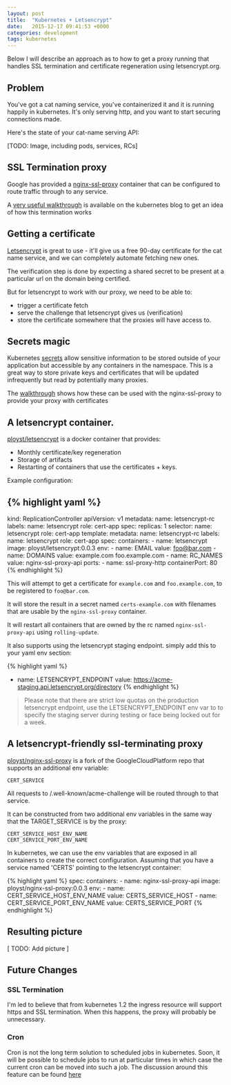 ```yaml
---
layout: post
title:  "Kubernetes + Letsencrypt"
date:   2015-12-17 09:41:53 +0000
categories: development
tags: kubernetes
---
```


Below I will describe an approach as to how to get a proxy running that handles
SSL termination and certificate regeneration using letsencrypt.org.

## Problem

You've got a cat naming service, you've containerized it and it is running
happily in kubernetes. It's only serving http, and you want to start securing
connections made.

Here's the state of your cat-name serving API:

[TODO: Image, including pods, services, RCs]

## SSL Termination proxy

Google has provided a [nginx-ssl-proxy][nginx-ssl-proxy-walkthrough]
container that can be configured to route traffic through to any service.

A [very useful walkthrough](http://blog.kubernetes.io/2015/07/strong-simple-ssl-for-kubernetes.html)
is available on the kubernetes blog to get an idea of how this termination works

## Getting a certificate

[Letsencrypt](https://letsencrypt.org/about/) is great to use - it'll give us
a free 90-day certificate for the cat name service, and we can completely
automate fetching new ones.

The verification step is done by expecting a shared secret to be present at
a particular url on the domain being certified.

But for letsencrypt to work with our proxy, we need to be able to:

 - trigger a certificate fetch
 - serve the challenge that letsencrypt gives us (verification)
 - store the certificate somewhere that the proxies will have access to.

## Secrets magic

Kubernetes [secrets](http://kubernetes.io/v1.1/docs/user-guide/secrets.html)
allow sensitive information to be stored outside of your application but
accessible by any containers in the namespace. This is a great way to store
private keys and certificates that will be updated infrequently but read by
potentially many proxies.

The [walkthrough][nginx-ssl-proxy-walkthrough] shows how these can be used with
the nginx-ssl-proxy to provide your proxy with certificates


## A letsencrypt container.

[ployst/letsencrypt](https://hub.docker.com/r/ployst/letsencrypt/) is a docker
container that provides:

 - Monthly certificate/key regeneration
 - Storage of artifacts
 - Restarting of containers that use the certificates + keys.

 Example configuration:

{% highlight yaml %}
---
kind: ReplicationController
apiVersion: v1
metadata:
  name: letsencrypt-rc
  labels:
    name: letsencrypt
    role: cert-app
spec:
  replicas: 1
  selector:
    name: letsencrypt
    role: cert-app
  template:
    metadata:
      name: letsencrypt-rc
      labels:
        name: letsencrypt
        role: cert-app
    spec:
      containers:
      - name: letsencrypt
        image: ployst/letsencrypt:0.0.3
        env:
        - name: EMAIL
          value: foo@bar.com
        - name: DOMAINS
          value: example.com foo.example.com
        - name: RC_NAMES
          value: nginx-ssl-proxy-api
        ports:
        - name: ssl-proxy-http
          containerPort: 80
{% endhighlight %}


This will attempt to get a certificate for `example.com` and `foo.example.com`,
to be registered to `foo@bar.com`.

It will store the result in a secret named
`certs-example.com` with filenames that are usable by the `nginx-ssl-proxy`
container.

It will restart all containers that are owned by the rc named
`nginx-ssl-proxy-api` using `rolling-update`.

It also supports using the letsencrypt staging endpoint. simply add this to
your yaml env section:

{% highlight yaml %}
- name: LETSENCRYPT_ENDPOINT
  value: https://acme-staging.api.letsencrypt.org/directory
{% endhighlight %}

> Please note that there are strict low quotas on the production letsencrypt
endpoint, use the LETSENCRYPT_ENDPOINT env var to to specify the staging server
during testing or face being locked out for a week.

## A letsencrypt-friendly ssl-terminating proxy

[ployst/nginx-ssl-proxy](https://github.com/ployst/nginx-ssl-proxy) is a fork
of the GoogleCloudPlatform repo that supports an additional env variable:

    CERT_SERVICE

All requests to /.well-known/acme-challenge will be routed through to that
service.

It can be constructed from two additional env variables in the same way that
the TARGET_SERVICE is by the proxy:

    CERT_SERVICE_HOST_ENV_NAME
    CERT_SERVICE_PORT_ENV_NAME

In kubernetes, we can use the env variables that are exposed in all containers
to create the correct configuration. Assuming that you have a service named
'CERTS' pointing to the letsencrypt container:

{% highlight yaml %}
    spec:
      containers:
      - name: nginx-ssl-proxy-api
        image: ployst/nginx-ssl-proxy:0.0.3
        env:
        - name: CERT_SERVICE_HOST_ENV_NAME
          value: CERTS_SERVICE_HOST
        - name: CERT_SERVICE_PORT_ENV_NAME
          value: CERTS_SERVICE_PORT
{% endhighlight %}

## Resulting picture

[ TODO: Add picture ]

## Future Changes

### SSL Termination

I'm led to believe that from kubernetes 1.2 the ingress resource will support
https and SSL termination. When this happens, the proxy will probably be
unnecessary.

### Cron

Cron is not the long term solution to scheduled jobs in kubernetes. Soon, it
will be possible to schedule jobs to run at particular times in which case the
current cron can be moved into such a job. The discussion around this feature
can be found [here][kubernetes-cron]

[nginx-ssl-proxy-walkthrough]: https://github.com/GoogleCloudPlatform/nginx-ssl-proxy
[letsencrypt-staging-please]: https://community.letsencrypt.org/t/testing-against-the-lets-encrypt-staging-environment/6763
[kubernetes-cron]: https://github.com/kubernetes/kubernetes/issues/2156
